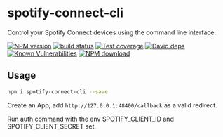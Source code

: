 # spotify-connect-cli

Control your Spotify Connect devices using the command line interface.

[![NPM version][npm-image]][npm-url]
[![build status][travis-image]][travis-url]
[![Test coverage][codecov-image]][codecov-url]
[![David deps][david-image]][david-url]
[![Known Vulnerabilities][snyk-image]][snyk-url]
[![NPM download][download-image]][download-url]

[npm-image]: https://img.shields.io/npm/v/spotify-connect-cli.svg?style=flat-square
[npm-url]: https://npmjs.org/package/spotify-connect-cli
[travis-image]: https://img.shields.io/travis/{{org}}/spotify-connect-cli.svg?style=flat-square
[travis-url]: https://travis-ci.org/{{org}}/spotify-connect-cli
[codecov-image]: https://codecov.io/gh/{{org}}/spotify-connect-cli/branch/master/graph/badge.svg
[codecov-url]: https://codecov.io/gh/{{org}}/spotify-connect-cli
[david-image]: https://img.shields.io/david/{{org}}/spotify-connect-cli.svg?style=flat-square
[david-url]: https://david-dm.org/{{org}}/spotify-connect-cli
[snyk-image]: https://snyk.io/test/npm/spotify-connect-cli/badge.svg?style=flat-square
[snyk-url]: https://snyk.io/test/npm/spotify-connect-cli
[download-image]: https://img.shields.io/npm/dm/spotify-connect-cli.svg?style=flat-square
[download-url]: https://npmjs.org/package/spotify-connect-cli

## Usage

```bash
npm i spotify-connect-cli --save
```

Create an App, add `http://127.0.0.1:48400/callback` as a valid redirect.

Run auth command with the env SPOTIFY_CLIENT_ID and SPOTIFY_CLIENT_SECRET set.
